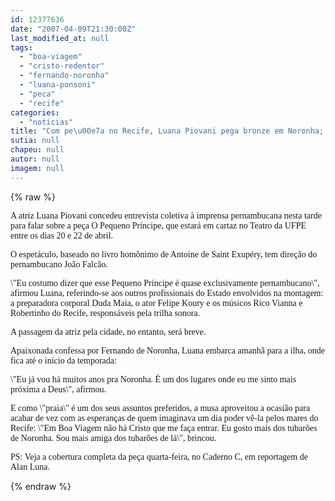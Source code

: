```yaml
---
id: 12377636
date: "2007-04-09T21:30:00Z"
last_modified_at: null
tags:
  - "boa-viagem"
  - "cristo-redentor"
  - "fernando-noronha"
  - "luana-ponsoni"
  - "peca"
  - "recife"
categories:
  - "noticias"
title: "Com pe\u00e7a no Recife, Luana Piovani pega bronze em Noronha; Em Boa Viagem, nem Cristo me faz entrar"
sutia: null
chapeu: null
autor: null
imagem: null
---
```

{% raw %}
<p><P><FONT face=Verdana>A atriz Luana Piovani concedeu entrevista coletiva à imprensa pernambucana nesta tarde para falar sobre a peça O Pequeno Príncipe, que estará em cartaz no Teatro da UFPE entre os dias 20 e 22 de abril. </FONT></P></p>
<p><P><FONT face=Verdana>O espetáculo, baseado no livro homônimo de Antoine de Saint Exupéry, tem direção do pernambucano João Falcão. </FONT></P></p>
<p><P><FONT face=Verdana>\"Eu costumo dizer que esse Pequeno Príncipe é quase exclusivamente pernambucano\", afirmou Luana, referindo-se aos outros profissionais do Estado envolvidos na montagem: a preparadora corporal Duda Maia, o ator Felipe Koury e os músicos Rico Vianna e Robertinho do Recife, responsáveis pela trilha sonora. </FONT></P></p>
<p><P><FONT face=Verdana>A passagem da atriz pela cidade, no entanto, será breve. </FONT></P></p>
<p><P><FONT face=Verdana>Apaixonada confessa por Fernando de Noronha, Luana embarca amanhã para a ilha, onde fica até o início da temporada: </FONT></P></p>
<p><P><FONT face=Verdana>\"Eu já vou há muitos anos pra Noronha. É um dos lugares onde eu me sinto mais próxima a Deus\", afirmou. </FONT></P></p>
<p><P><FONT face=Verdana>E como \"praia\" é um dos seus assuntos preferidos, a musa aproveitou a ocasião para acabar de vez com as esperanças de quem imaginava um dia poder vê-la pelos mares do Recife: \"Em Boa Viagem não há Cristo que me faça entrar. Eu gosto mais dos tubarões de Noronha. Sou mais amiga dos tubarões de lá\", brincou.</FONT></P></p>
<p><P><FONT face=Verdana>PS: Veja a cobertura completa da peça quarta-feira, no Caderno C, em reportagem de Alan Luna.</FONT></P> </p>
{% endraw %}